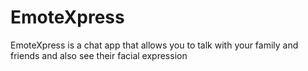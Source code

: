# EmoteXpress
EmoteXpress is a chat app that allows you to talk with your family and friends and also see their facial expression
